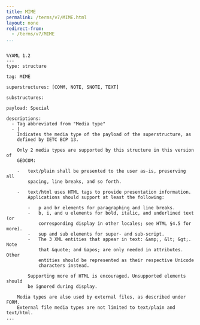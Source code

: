 ```yaml
---
title: MIME
permalink: /terms/v7/MIME.html
layout: none
redirect-from:
  - /terms/v7/MIME
...
```


```

%YAML 1.2
---
type: structure

tag: MIME

superstructures: [COMM, NOTE, SNOTE, TEXT]

substructures:

payload: Special

descriptions:
  - Tag abbreviated from "Media type"
  - |
    Indicates the media type of the payload of the superstructure, as
    defined by IETC BCP 13.
    
    Only 2 media types are supported by this structure in this version of
    GEDCOM:
    
    -   text/plain shall be presented to the user as-is, preserving all
        spacing, line breaks, and so forth.
    
    -   text/html uses HTML tags to provide presentation information.
        Applications should support at least the following:
    
        -   p and br elements for paragraphing and line breaks.
        -   b, i, and u elements for bold, italic, and underlined text (or
            corresponding display in other locales; see HTML §4.5 for more).
        -   sup and sub elements for super- and sub-script.
        -   The 3 XML entities that appear in text: &amp;, &lt; &gt;. Note
            that &quote; and &apos; are only needed in attributes. Other
            entities should be represented as their respective Unicode
            characters instead.
    
        Supporting more of HTML is encouraged. Unsupported elements should
        be ignored during display.
    
    Media types are also used by external files, as described under FORM.
    External file media types are not limited to text/plain and text/html.
...

```